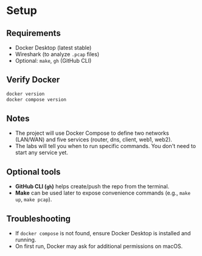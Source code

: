 # Setup

## Requirements
- Docker Desktop (latest stable)
- Wireshark (to analyze `.pcap` files)
- Optional: `make`, `gh` (GitHub CLI)

## Verify Docker
```bash
docker version
docker compose version
```

## Notes
- The project will use Docker Compose to define two networks (LAN/WAN) and five services (router, dns, client, web1, web2).
- The labs will tell you when to run specific commands. You don't need to start any service yet.

## Optional tools
- **GitHub CLI (`gh`)** helps create/push the repo from the terminal.
- **Make** can be used later to expose convenience commands (e.g., `make up`, `make pcap`).

## Troubleshooting
- If `docker compose` is not found, ensure Docker Desktop is installed and running.
- On first run, Docker may ask for additional permissions on macOS.
